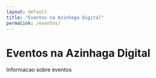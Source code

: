 ```yaml
---
layout: default
title: "Eventos na Azinhaga Digital"
permalink: /eventos/
---
```


# Eventos na Azinhaga Digital

Informacao sobre eventos



<div class="container">
  <section id="countdown">
    <!-- Display the countdown timer in an element -->
    <p class="timer" id="TIMER" style="font-size: 30px"></p>
    <script src="/pages/eventos/js/count-down-timer.js"></script>
  </section>
</div>
    
    
    


